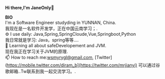 
<!---
Janeonly300/Janeonly300 is a ✨ special ✨ repository because its `README.md` (this file) appears on your GitHub profile.
You can click the Preview link to take a look at your changes.
--->

<b>Hi there,I'm JaneOnly</b>👋<br>


<b>BIO</b><br>
 I'm a Software Engineer studyding in YUNNAN, China.<br>
我现在是一名软件开发学，正在中国云南学习；.<br>
⚙️ I use daily: Java,Spring,SpringCloude,Vue,Springboot,Python<br>
我日常就是学习: Java，spring等等....<br>
🌱 Learning all about safeDevelopement and JVM.<br>
现在我正在学习关于JVM的原理.<br>
📫 How to reach me:wsmyrygl@gmail.com,&nbsp;[Twitter](https://mobile.twitter.com/diram_b](https://twitter.com/mrjianyi)
可以通过谷歌邮箱..Tw联系到我一起交流学习。.<br>

<br><br>

